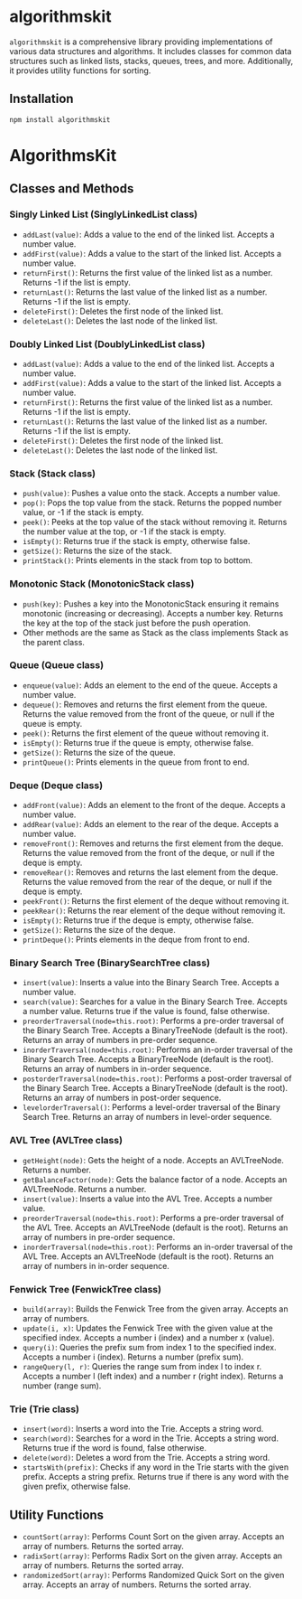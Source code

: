 # algorithmskit

`algorithmskit` is a comprehensive library providing implementations of various data structures and algorithms. It includes classes for common data structures such as linked lists, stacks, queues, trees, and more. Additionally, it provides utility functions for sorting.

## Installation

```
npm install algorithmskit
```

# AlgorithmsKit

## Classes and Methods

### Singly Linked List (SinglyLinkedList class)
- `addLast(value)`: Adds a value to the end of the linked list. Accepts a number value.
- `addFirst(value)`: Adds a value to the start of the linked list. Accepts a number value.
- `returnFirst()`: Returns the first value of the linked list as a number. Returns -1 if the list is empty.
- `returnLast()`: Returns the last value of the linked list as a number. Returns -1 if the list is empty.
- `deleteFirst()`: Deletes the first node of the linked list.
- `deleteLast()`: Deletes the last node of the linked list.

### Doubly Linked List (DoublyLinkedList class)
- `addLast(value)`: Adds a value to the end of the linked list. Accepts a number value.
- `addFirst(value)`: Adds a value to the start of the linked list. Accepts a number value.
- `returnFirst()`: Returns the first value of the linked list as a number. Returns -1 if the list is empty.
- `returnLast()`: Returns the last value of the linked list as a number. Returns -1 if the list is empty.
- `deleteFirst()`: Deletes the first node of the linked list.
- `deleteLast()`: Deletes the last node of the linked list.

### Stack (Stack class)
- `push(value)`: Pushes a value onto the stack. Accepts a number value.
- `pop()`: Pops the top value from the stack. Returns the popped number value, or -1 if the stack is empty.
- `peek()`: Peeks at the top value of the stack without removing it. Returns the number value at the top, or -1 if the stack is empty.
- `isEmpty()`: Returns true if the stack is empty, otherwise false.
- `getSize()`: Returns the size of the stack.
- `printStack()`: Prints elements in the stack from top to bottom.

### Monotonic Stack (MonotonicStack class)
- `push(key)`: Pushes a key into the MonotonicStack ensuring it remains monotonic (increasing or decreasing). Accepts a number key. Returns the key at the top of the stack just before the push operation.
- Other methods are the same as Stack as the class implements Stack as the parent class.

### Queue (Queue class)
- `enqueue(value)`: Adds an element to the end of the queue. Accepts a number value.
- `dequeue()`: Removes and returns the first element from the queue. Returns the value removed from the front of the queue, or null if the queue is empty.
- `peek()`: Returns the first element of the queue without removing it.
- `isEmpty()`: Returns true if the queue is empty, otherwise false.
- `getSize()`: Returns the size of the queue.
- `printQueue()`: Prints elements in the queue from front to end.

### Deque (Deque class)
- `addFront(value)`: Adds an element to the front of the deque. Accepts a number value.
- `addRear(value)`: Adds an element to the rear of the deque. Accepts a number value.
- `removeFront()`: Removes and returns the first element from the deque. Returns the value removed from the front of the deque, or null if the deque is empty.
- `removeRear()`: Removes and returns the last element from the deque. Returns the value removed from the rear of the deque, or null if the deque is empty.
- `peekFront()`: Returns the first element of the deque without removing it.
- `peekRear()`: Returns the rear element of the deque without removing it.
- `isEmpty()`: Returns true if the deque is empty, otherwise false.
- `getSize()`: Returns the size of the deque.
- `printDeque()`: Prints elements in the deque from front to end.

### Binary Search Tree (BinarySearchTree class)
- `insert(value)`: Inserts a value into the Binary Search Tree. Accepts a number value.
- `search(value)`: Searches for a value in the Binary Search Tree. Accepts a number value. Returns true if the value is found, false otherwise.
- `preorderTraversal(node=this.root)`: Performs a pre-order traversal of the Binary Search Tree. Accepts a BinaryTreeNode (default is the root). Returns an array of numbers in pre-order sequence.
- `inorderTraversal(node=this.root)`: Performs an in-order traversal of the Binary Search Tree. Accepts a BinaryTreeNode (default is the root). Returns an array of numbers in in-order sequence.
- `postorderTraversal(node=this.root)`: Performs a post-order traversal of the Binary Search Tree. Accepts a BinaryTreeNode (default is the root). Returns an array of numbers in post-order sequence.
- `levelorderTraversal()`: Performs a level-order traversal of the Binary Search Tree. Returns an array of numbers in level-order sequence.

### AVL Tree (AVLTree class)
- `getHeight(node)`: Gets the height of a node. Accepts an AVLTreeNode. Returns a number.
- `getBalanceFactor(node)`: Gets the balance factor of a node. Accepts an AVLTreeNode. Returns a number.
- `insert(value)`: Inserts a value into the AVL Tree. Accepts a number value.
- `preorderTraversal(node=this.root)`: Performs a pre-order traversal of the AVL Tree. Accepts an AVLTreeNode (default is the root). Returns an array of numbers in pre-order sequence.
- `inorderTraversal(node=this.root)`: Performs an in-order traversal of the AVL Tree. Accepts an AVLTreeNode (default is the root). Returns an array of numbers in in-order sequence.

### Fenwick Tree (FenwickTree class)
- `build(array)`: Builds the Fenwick Tree from the given array. Accepts an array of numbers.
- `update(i, x)`: Updates the Fenwick Tree with the given value at the specified index. Accepts a number i (index) and a number x (value).
- `query(i)`: Queries the prefix sum from index 1 to the specified index. Accepts a number i (index). Returns a number (prefix sum).
- `rangeQuery(l, r)`: Queries the range sum from index l to index r. Accepts a number l (left index) and a number r (right index). Returns a number (range sum).

### Trie (Trie class)
- `insert(word)`: Inserts a word into the Trie. Accepts a string word.
- `search(word)`: Searches for a word in the Trie. Accepts a string word. Returns true if the word is found, false otherwise.
- `delete(word)`: Deletes a word from the Trie. Accepts a string word.
- `startsWith(prefix)`: Checks if any word in the Trie starts with the given prefix. Accepts a string prefix. Returns true if there is any word with the given prefix, otherwise false.

## Utility Functions
- `countSort(array)`: Performs Count Sort on the given array. Accepts an array of numbers. Returns the sorted array.
- `radixSort(array)`: Performs Radix Sort on the given array. Accepts an array of numbers. Returns the sorted array.
- `randomizedSort(array)`: Performs Randomized Quick Sort on the given array. Accepts an array of numbers. Returns the sorted array.
